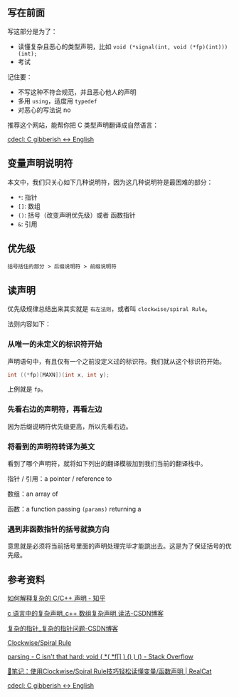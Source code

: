 ## 写在前面

写这部分是为了：

- 读懂复杂且恶心的类型声明，比如 `void (*signal(int, void (*fp)(int)))(int);`
- 考试

记住要：

- 不写这种不符合规范，并且恶心他人的声明
- 多用 `using`，适度用 `typedef`
- 对恶心的写法说 no

推荐这个网站，能帮你把 C 类型声明翻译成自然语言：

[cdecl: C gibberish ↔ English](https://cdecl.org/)

## 变量声明说明符

本文中，我们只关心如下几种说明符，因为这几种说明符是最困难的部分：

- `*`: 指针
- `[]`: 数组
- `()`: 括号（改变声明优先级）或者 函数指针
- `&`: 引用

## 优先级

```text
括号括住的部分 > 后缀说明符 > 前缀说明符
```

## 读声明

优先级规律总结出来其实就是 `右左法则`，或者叫 `clockwise/spiral Rule`。

法则内容如下：

### 从唯一的未定义的标识符开始

声明语句中，有且仅有一个之前没定义过的标识符。我们就从这个标识符开始。

```cpp
int ((*fp)[MAXN])(int x, int y);
```

上例就是 `fp`。

### 先看右边的声明符，再看左边

因为后缀说明符优先级更高，所以先看右边。

### 将看到的声明符转译为英文

看到了哪个声明符，就将如下列出的翻译模板加到我们当前的翻译栈中。

指针 / 引用：a pointer / reference to

数组：an array of 

函数：a function passing `(params)` returning a

### 遇到非函数指针的括号就换方向

意思就是必须将当前括号里面的声明处理完毕才能跳出去。这是为了保证括号的优先级。

## 参考资料

[如何解释复杂的 C/C++ 声明 - 知乎](https://zhuanlan.zhihu.com/p/424038529)

[c 语言中的复杂声明_c++ 数组复杂声明 读法-CSDN博客](https://blog.csdn.net/authorowen/article/details/7341541)

[复杂的指针_复杂的指针问题-CSDN博客](https://blog.csdn.net/bichenggui/article/details/4648843)

[Clockwise/Spiral Rule](https://c-faq.com/decl/spiral.anderson.html)

[parsing - C isn't that hard: void ( *( *f[] ) () ) () - Stack Overflow](https://stackoverflow.com/questions/34548762/c-isnt-that-hard-void-f/34560439#34560439)

[📝笔记：使用Clockwise/Spiral Rule技巧轻松读懂变量/函数声明 | RealCat](https://vincentqin.tech/posts/clockwise-rule/)

[cdecl: C gibberish ↔ English](https://cdecl.org/)